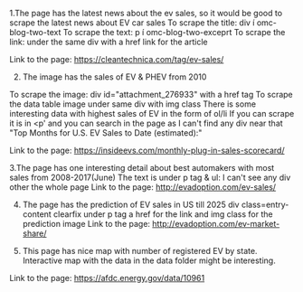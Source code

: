 1.The page has the latest news about the ev sales, so it would be good to scrape the latest news about EV car sales
To scrape the title: div í omc-blog-two-text
To scrape the text: p í omc-blog-two-exceprt
To scrape the link: under the same div with a href link for the article

Link to the page: https://cleantechnica.com/tag/ev-sales/


2. The image has the sales of EV & PHEV from 2010

To scrape the image: div id="attachment_276933" with a href tag
To scrape the data table image under same div with img class
There is some interesting data with highest sales of EV in the form of ol/li
If you can scrape it is in <p' and you can search in the page as I can't find any div near that "Top Months for U.S. EV Sales to Date (estimated):"

Link to the page: https://insideevs.com/monthly-plug-in-sales-scorecard/


3.The page has one interesting detail about best automakers with most sales from 2008-2017(June)
The text is under p tag & ul: I can't see any div other the whole page
Link to the page: http://evadoption.com/ev-sales/

4. The page has the prediction of EV sales in US till 2025
div class=entry-content clearfix 
under p tag a href for the link and img class for the prediction image
Link to the page: http://evadoption.com/ev-market-share/

5. This page has nice map with number of registered EV by state. Interactive map with the data in the data folder might be interesting. 

Link to the page: https://afdc.energy.gov/data/10961
